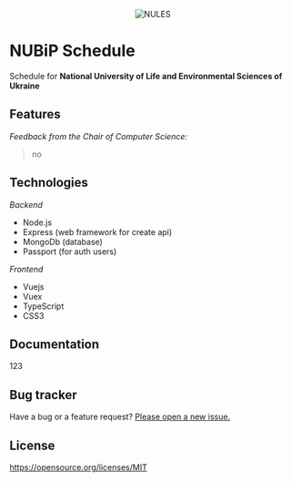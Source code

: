 <div style="text-align:center">

![NULES](https://upload.wikimedia.org/wikipedia/commons/thumb/7/7b/%D0%93%D0%B5%D1%80%D0%B1_%D0%9D%D0%A3%D0%91%D1%96%D0%9F_%D0%A3%D0%BA%D1%80%D0%B0%D1%97%D0%BD%D0%B8_2018.png/160px-%D0%93%D0%B5%D1%80%D0%B1_%D0%9D%D0%A3%D0%91%D1%96%D0%9F_%D0%A3%D0%BA%D1%80%D0%B0%D1%97%D0%BD%D0%B8_2018.png "National University of Life and Environmental Sciences of Ukraine")

</div>

# **NUBiP Schedule**

Schedule for **National University of Life and Environmental Sciences of Ukraine**


## **Features**

_Feedback from the Chair of Computer Science:_
> no

## **Technologies**

_Backend_

* Node.js
* Express (web framework for create api)
* MongoDb (database)
* Passport (for auth users)

_Frontend_

* Vuejs
* Vuex
* TypeScript
* CSS3

<!-- Test scripts

```javascript
print('test');
``` -->

## **Documentation**

123

## **Bug tracker**

Have a bug or a feature request? [Please open a new issue.](https://github.com/taruuuch/nubip-schedule/issues)

## **License**

https://opensource.org/licenses/MIT
